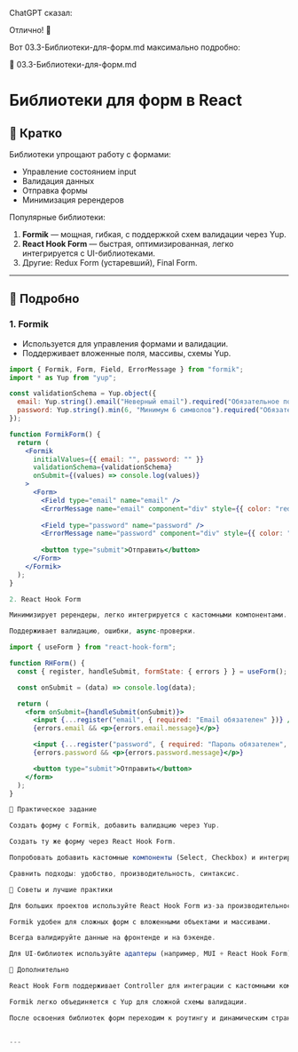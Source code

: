 ChatGPT сказал:

Отлично! 🚀

Вот 03.3-Библиотеки-для-форм.md максимально подробно:

📄 03.3-Библиотеки-для-форм.md
# Библиотеки для форм в React

## 🔹 Кратко
Библиотеки упрощают работу с формами:  
- Управление состоянием input  
- Валидация данных  
- Отправка формы  
- Минимизация ререндеров

Популярные библиотеки:
1. **Formik** — мощная, гибкая, с поддержкой схем валидации через Yup.
2. **React Hook Form** — быстрая, оптимизированная, легко интегрируется с UI-библиотеками.
3. Другие: Redux Form (устаревший), Final Form.

---

## 🔹 Подробно

### 1. Formik
- Используется для управления формами и валидации.
- Поддерживает вложенные поля, массивы, схемы Yup.

```jsx
import { Formik, Form, Field, ErrorMessage } from "formik";
import * as Yup from "yup";

const validationSchema = Yup.object({
  email: Yup.string().email("Неверный email").required("Обязательное поле"),
  password: Yup.string().min(6, "Минимум 6 символов").required("Обязательное поле"),
});

function FormikForm() {
  return (
    <Formik
      initialValues={{ email: "", password: "" }}
      validationSchema={validationSchema}
      onSubmit={(values) => console.log(values)}
    >
      <Form>
        <Field type="email" name="email" />
        <ErrorMessage name="email" component="div" style={{ color: "red" }} />
        
        <Field type="password" name="password" />
        <ErrorMessage name="password" component="div" style={{ color: "red" }} />
        
        <button type="submit">Отправить</button>
      </Form>
    </Formik>
  );
}

2. React Hook Form

Минимизирует ререндеры, легко интегрируется с кастомными компонентами.

Поддерживает валидацию, ошибки, async-проверки.

import { useForm } from "react-hook-form";

function RHForm() {
  const { register, handleSubmit, formState: { errors } } = useForm();

  const onSubmit = (data) => console.log(data);

  return (
    <form onSubmit={handleSubmit(onSubmit)}>
      <input {...register("email", { required: "Email обязателен" })} />
      {errors.email && <p>{errors.email.message}</p>}

      <input {...register("password", { required: "Пароль обязателен", minLength: 6 })} />
      {errors.password && <p>{errors.password.message}</p>}

      <button type="submit">Отправить</button>
    </form>
  );
}

🔹 Практическое задание

Создать форму с Formik, добавить валидацию через Yup.

Создать ту же форму через React Hook Form.

Попробовать добавить кастомные компоненты (Select, Checkbox) и интегрировать с библиотеками.

Сравнить подходы: удобство, производительность, синтаксис.

🔹 Советы и лучшие практики

Для больших проектов используйте React Hook Form из-за производительности.

Formik удобен для сложных форм с вложенными объектами и массивами.

Всегда валидируйте данные на фронтенде и на бэкенде.

Для UI-библиотек используйте адаптеры (например, MUI + React Hook Form).

🔹 Дополнительно

React Hook Form поддерживает Controller для интеграции с кастомными компонентами.

Formik легко объединяется с Yup для сложной схемы валидации.

После освоения библиотек форм переходим к роутингу и динамическим страницам.


---